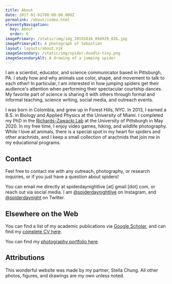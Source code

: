 ```yaml
---
title: About
date: 2017-01-01T00:00:00.000Z
permalink: /about/index.html
eleventyNavigation:
  key: About
  order: 6
imagePrimary: /static/img/img_20191016_094929_026.jpg
imagePrimaryAlt: A photograph of Sebastian
layout: layouts/about.njk
imageSecondary: /static/img/spider-doodle-tiny.png
imageSecondaryAlt: A drawing of a jumping spider
---
```

I am a scientist, educator, and science communicator based in Pittsburgh, PA. I study how and why animals use color, shape, and movement to talk to each other! In particular, I am interested in how jumping spiders get their audience's attention when performing their spectacular courtship dances. My favorite part of science is sharing it with others through formal and informal teaching, science writing, social media, and outreach events.

I was born in Colombia, and grew up in Forest Hills, NYC. In 2013, I earned a B.S. in Biology and Applied Physics at the University of Miami. I completed my PhD in the [Richards-Zawacki Lab](http://www.rzlab.pitt.edu) at the University of Pittsburgh in May 2020. In my free time, I enjoy video games, hiking, and wildlife photography. While I love all animals, there is a special spot in my heart for spiders and other arachnids, and I keep a small collection of arachnids that join me in my educational programs.

## Contact

Feel free to contact me with any outreach, photography, or research inquiries, or if you just have a question about spiders!

You can email me directly at spiderdaynightlive \[at] gmail \[dot] com, or reach out via social media. I am [@spiderdaynightlive](https://www.instagram.com/spiderdayNightLive/) on Instagram, and [@spiderdaynight](https://twitter.com/spiderdayNight) on Twitter.

## Elsewhere on the Web

You can find a list of my academic publications via [Google Scholar](https://scholar.google.com/citations?hl=en&user=Lkp7X1EAAAAJ), and can find my [complete CV here](https://docs.google.com/document/d/1b48e5DyXFUJyOAL09-jl9TgQs7sW10hw_G_y4Tc-uWY/edit?usp=sharing).

You can find my [photography portfolio here](https://lightroom.adobe.com/shares/a81e891b276843d5b7bcc344ab94a8c2).

## Attributions

This wonderful website was made by my partner, Stella Chung. All other photos, figures, and drawings are my own unless noted.